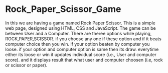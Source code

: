 # Rock_Paper_Scissor_Game
In this we are having a game named Rock Paper Scissor.
This is a simple web page, designed using  HTML, CSS and JavaScript.
The game can be between User and a Computer.
There are theree options while playing, ROCK,PAPER,SCISSOR.
if you choose any one if these option and if it beats computer choice then you win. if your option beaten by computer you loose.
if your option and computer option is same then its draw.
everytime either its loose or win it updates individual score (i.e., User and computer score). and it displays result that what user and computer choosen (i.e, rock or scissor or paper).

